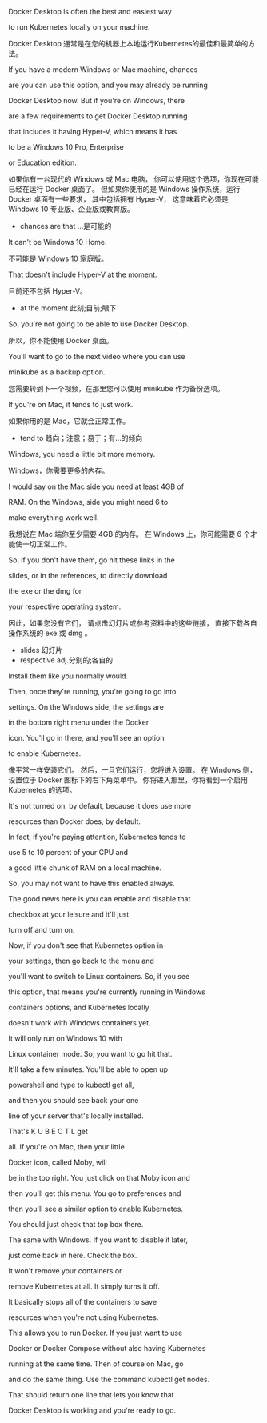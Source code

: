 Docker Desktop is often the best and easiest way

to run Kubernetes locally on your machine.

Docker Desktop 通常是在您的机器上本地运行Kubernetes的最佳和最简单的方法。

If you have a modern Windows or Mac machine, chances

are you can use this option, and you may already be running

Docker Desktop now. But if you're on Windows, there

are a few requirements to get Docker Desktop running

that includes it having Hyper-V, which means it has

to be a Windows 10 Pro, Enterprise

or Education edition.

如果你有一台现代的 Windows 或 Mac 电脑，
你可以使用这个选项，你现在可能已经在运行 Docker 桌面了。
但如果你使用的是 Windows 操作系统，运行 Docker 桌面有一些要求，
其中包括拥有 Hyper-V，
这意味着它必须是 Windows 10 专业版、企业版或教育版。
* chances are that ...是可能的

It can't be Windows 10 Home.

不可能是 Windows 10 家庭版。

That doesn't include Hyper-V at the moment.

目前还不包括 Hyper-V。
* at the moment 此刻;目前;眼下

So, you're not going to be able to use Docker Desktop.

所以，你不能使用 Docker 桌面。

You'll want to go to the next video where you can use

minikube as a backup option.

您需要转到下一个视频，在那里您可以使用 minikube 作为备份选项。

If you're on Mac, it tends to just work.

如果你用的是 Mac，它就会正常工作。
* tend to 趋向；注意；易于；有…的倾向

Windows, you need a little bit more memory.

Windows，你需要更多的内存。

I would say on the Mac side you need at least 4GB of

RAM. On the Windows, side you might need 6 to

make everything work well.

我想说在 Mac 端你至少需要 4GB 的内存。
在 Windows 上，你可能需要 6 个才能使一切正常工作。

So, if you don't have them, go hit these links in the

slides, or in the references, to directly download

the exe or the dmg for

your respective operating system.

因此，如果您没有它们，
请点击幻灯片或参考资料中的这些链接，
直接下载各自操作系统的 exe 或 dmg 。
* slides 幻灯片
* respective adj.分别的;各自的

Install them like you normally would.

Then, once they're running, you're going to go into

settings. On the Windows side, the settings are

in the bottom right menu under the Docker

icon. You'll go in there, and you'll see an option

to enable Kubernetes.

像平常一样安装它们。
然后，一旦它们运行，您将进入设置。
在 Windows 侧，设置位于 Docker 图标下的右下角菜单中。
你将进入那里，你将看到一个启用 Kubernetes 的选项。

It's not turned on, by default, because it does use more

resources than Docker does, by default.

In fact, if you're paying attention, Kubernetes tends to

use 5 to 10 percent of your CPU and

a good little chunk of RAM on a local machine.

So, you may not want to have this enabled always.

The good news here is you can enable and disable that

checkbox at your leisure and it'll just

turn off and turn on.

Now, if you don't see that Kubernetes option in

your settings, then go back to the menu and

you'll want to switch to Linux containers. So, if you see

this option, that means you're currently running in Windows

containers options, and Kubernetes locally

doesn't work with Windows containers yet.

It will only run on Windows 10 with

Linux container mode. So, you want to go hit that.

It'll take a few minutes. You'll be able to open up

powershell and type to kubectl get all,

and then you should see back your one

line of your server that's locally installed.

That's K U B E C T L get

all. If you're on Mac, then your little

Docker icon, called Moby, will

be in the top right. You just click on that Moby icon and

then you'll get this menu. You go to preferences and

then you'll see a similar option to enable Kubernetes.

You should just check that top box there.

The same with Windows. If you want to disable it later,

just come back in here. Check the box.

It won't remove your containers or

remove Kubernetes at all. It simply turns it off.

It basically stops all of the containers to save

resources when you're not using Kubernetes.

This allows you to run Docker. If you just want to use

Docker or Docker Compose without also having Kubernetes

running at the same time. Then of course on Mac, go

and do the same thing. Use the command kubectl get nodes.

That should return one line that lets you know that

Docker Desktop is working and you're ready to go.